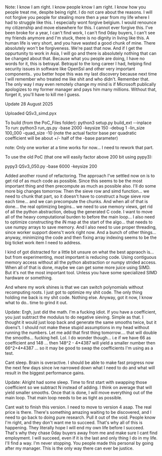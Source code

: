 Note: I know I am right. I know people know I am right. I know how you people treat me, despite being right. I do not care about the reasons. I will not forgive you people for stealing more then a year from my life where I had to struggle like this. I especially wont forgive belgium. I would renounce my citizenship and move elsewhere for this. I cannot ever forgive this. I've been broke for a year, I can't find work, I can't find 0day buyers, I can't see my friends anymore and I'm stuck, there is no dignity in living like this. A human life is very short, and you have wasted a good chunk of mine. There absolutely won't be forgiveness. We're past that now. And if I get the oppurtunity to work in Asia, I will go and there is absolutely nothing that can be changed about that. Because what you people are doing, I have no words for it, this is betrayal. Betrayal to the long career I had, helping find security issues in software like OpenSsl and other very important components.. you better hope this was my last discovery because next time I will remember who treated me like shit and who didn't. Remember that. The only way I may even remotely change my mind is if Microsoft publically apologizes to my former manager and pays him many millions. Without that, forget it, you'll have to kill me I guess.

Update 28 August 2025

Uploaded QSv3_simd.pyx 

To build (from the PoC_Files folder): python3 setup.py build_ext --inplace</br>
To run: python3 run_qs.py -base 2000 -keysize 150 -debug 1 -lin_size 100_000 -quad_size -10  (note the actual factor base per quadratic coefficient will be about +/- half of the -base parameter)

note: Only one worker at a time works for now... I need to rework that part.

To use the old PoC (that one will easily factor above 200 bit using pypy3):

pypy3 QSv3_050.py -base 6000 -keysize 200

Added another round of refactoring. The approach I've settled now on is to get rid of as much code as possible. Since this seems to be the most important thing and then precompute as much as possible also.
I'll do some more big changes tomorrow. 
Then the sieve row and simd function... we need to chunk that part, so it doesn't have to construct a huge sieve row each time... and we can precompute the chunks.
And when all of that is done... the real optimizing begins... we need to use memory views, get rid of all the python abstraction, debug the generated C code. 
I want to move all of the heavy computational burden to before the main loop... I also need to optimize constructing the iN map at the start of the algo... that needs to use numpy arrays to save memory.
And I also need to use proper threading, since worker support doens't work right now. And a bunch of other things...  anyway, minimizing the code and then fixing array indexing seems to be the big ticket work item I need to address.

I kind of got distracted for a little bit unsure on what the best appraoch is... but from experimenting, most important is reducing code. Using contiguous memory access without all the python abstraction or numpy strided access. When all of that is done, maybe we can get some more juice using SIMD. But it's not the most important tool. Unless you have some specialized SIMD hardware or something. 

And where my work shines is that we can switch polynomials without recomputing roots. I just got to optimize my shit code. The only thing holding me back is my shit code. Nothing else. Anyway, got it now, I know what to do.. time to grind it out. 

Update: Ergh, just did the math. I'm a fucking idiot. If you have a coefficient, you just subtract the modulus to do negative sieving. Simple as that. I thought it would just loop back and generate the same smooths twice, but it doens't. I should not make these stupid assumptions in my head without running the numbers. Let me add that first thing tomorrow.... that will double the smooths... fucking hell. Lol. I do wonder though... i.e if we have 66 as coefficient and 148 ... then 148^2 - 4\*4387 will yield a smaller number then 66^2+4\*4387 ... so it may be good to swap the coefficients I'm using as a test.

Cant sleep. Brain is overactive. I should be able to make fast progress now the next few days since ive narrowed down what I need to do and what will result in the biggest performance gains. 

Update: Alright had some sleep. Time to first start with swapping those coefficient so we subtract N instead of adding. I think on average that will yield smaller smooths. Once that is done, I will move everything out of the main loop. That main loop needs to be as tight as possible. 

Cant wait to finish this version. I need to move to version 4 asap. The real price is there. There's something amazing waiting to be discovered, and I need to go back to doing pure research. Pull it out of the void. People know I'm right, and they don't want me to succeed. That's why all of this is happening. They literally hope I will end my own life before I succeed. That's why they chase 0day buyers away from me and make sure I cant find employment. I will succeed, even if it is the last and only thing I do in my life. I'll find a way. I'm never stopping. You people made this personal by going after my manager. This is the only way there can ever be justice.
